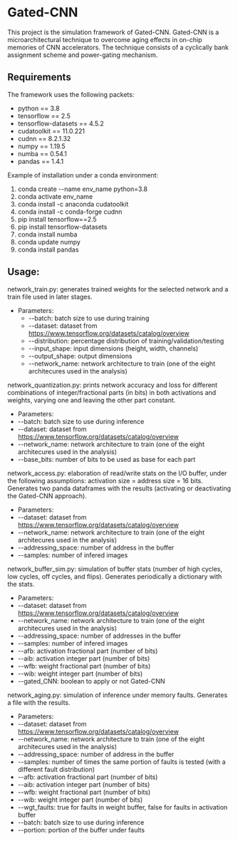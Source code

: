 # Gated-CNN
This project is the simulation framework of Gated-CNN. Gated-CNN is a microarchitectural technique to overcome aging effects in on-chip memories of CNN accelerators. The technique consists of a cyclically bank assignment scheme and power-gating mechanism. 

## Requirements
The framework uses the following packets:  
- python == 3.8  
- tensorflow == 2.5  
- tensorflow-datasets == 4.5.2  
- cudatoolkit == 11.0.221  
- cudnn == 8.2.1.32  
- numpy == 1.19.5  
- numba == 0.54.1  
- pandas == 1.4.1  

Example of installation under a conda environment:  
1. conda create --name env_name python=3.8  
2. conda activate env_name  
3. conda install -c anaconda cudatoolkit  
4. conda install -c conda-forge cudnn  
5. pip install tensorflow==2.5  
6. pip install tensorflow-datasets  
7. conda install numba  
8. conda update numpy  
9. conda install pandas  
  
## Usage:

network_train.py: generates trained weights for the selected network and a train file used in later stages.
 - Parameters:
   - --batch: batch size to use during training
   - --dataset: dataset from https://www.tensorflow.org/datasets/catalog/overview
   - --distribution: percentage distribution of training/validation/testing
   - --input_shape: input dimensions (height, width, channels)
   - --output_shape: output dimensions
   - --network_name: network architecture to train (one of the eight architecures used in the analysis)
 
network_quantization.py: prints network accuracy and loss for different combinations of integer/fractional parts (in bits) in both activations and weights, 
varying one and leaving the other part constant.
  - Parameters:
   - --batch: batch size to use during inference
   - --dataset: dataset from https://www.tensorflow.org/datasets/catalog/overview
   - --network_name: network architecture to train (one of the eight architecures used in the analysis)
   - --base_bits: number of bits to be used as base for each part

network_access.py: elaboration of read/write stats on the I/O buffer, under the following assumptions: activation size = address size = 16 bits. Generates two panda dataframes with the results (activating or deactivating the Gated-CNN approach).
  - Parameters:
   - --dataset: dataset from https://www.tensorflow.org/datasets/catalog/overview
   - --network_name: network architecture to train (one of the eight architecures used in the analysis)
   - --addressing_space: number of address in the buffer
   - --samples: number of infered images

network_buffer_sim.py: simulation of buffer stats (number of high cycles, low cycles, off cycles, and flips). Generates periodically a dictionary with the stats.
  - Parameters:
   - --dataset: dataset from https://www.tensorflow.org/datasets/catalog/overview
   - --network_name: network architecture to train (one of the eight architecures used in the analysis)
   - --addressing_space: number of addresses in the buffer
   - --samples: number of infered images
   - --afb: activation fractional part (number of bits)
   - --aib: activation integer part (number of bits)
   - --wfb: weight fractional part (number of bits)
   - --wib: weight integer part (number of bits)
   - --gated_CNN: boolean to apply or not Gated-CNN
    
network_aging.py: simulation of inference under memory faults. Generates a file with the results.
  - Parameters:
   - --dataset: dataset from https://www.tensorflow.org/datasets/catalog/overview
   - --network_name: network architecture to train (one of the eight architecures used in the analysis)
   - --addressing_space: number of address in the buffer
   - --samples: number of times the same portion of faults is tested (with a different fault distribution)
   - --afb: activation fractional part (number of bits)
   - --aib: activation integer part (number of bits)
   - --wfb: weight fractional part (number of bits)
   - --wib: weight integer part (number of bits)
   - --wgt_faults: true for faults in weight buffer, false for faults in activation buffer
   - --batch: batch size to use during inference
   - --portion: portion of the buffer under faults
